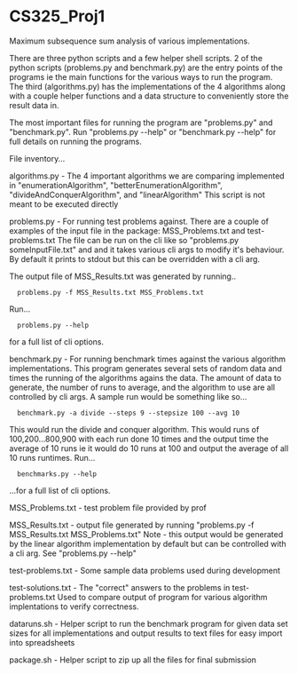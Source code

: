 # CS325_Proj1
Maximum subsequence sum analysis of various implementations.

There are three python scripts and a few helper shell scripts. 2 of the python 
scripts (problems.py and benchmark.py) are the entry points of the programs ie 
the main functions for the various ways to run the program. The third 
(algorithms.py) has the implementations of the 4 algorithms along with a couple
helper functions and a data structure to conveniently store the result data in.

The most important files for running the program are "problems.py" and
"benchmark.py". Run "problems.py --help" or "benchmark.py --help" for full
details on running the programs.

File inventory...

algorithms.py - The 4 important algorithms we are comparing implemented in 
   "enumerationAlgorithm", "betterEnumerationAlgorithm", 
   "divideAndConquerAlgorithm", and "linearAlgorithm"
   This script is not meant to be executed directly

problems.py - For running test problems against. There are a couple of examples
   of the input file in the package: MSS_Problems.txt and test-problems.txt
   The file can be run on the cli like so "problems.py someInputFile.txt" and
   and it takes various cli args to modify it's behaviour. By default it 
   prints to stdout but this can be overridden with a cli arg.

   The output file of MSS_Results.txt was generated by running..

      problems.py -f MSS_Results.txt MSS_Problems.txt

   Run...

      problems.py --help

   for a full list of cli options.

benchmark.py - For running benchmark times against the various algorithm
   implementations. This program generates several sets of random data
   and times the running of the algorithms agains the data. The amount of data
   to generate, the number of runs to average, and the algorithm to use are
   all controlled by cli args. A sample run would be something like so...
      
      benchmark.py -a divide --steps 9 --stepsize 100 --avg 10

   This would run the divide and conquer algorithm. This would runs of
   100,200...800,900 with each run done 10 times and the output time the
   average of 10 runs ie it would do 10 runs at 100 and output the average of
   all 10 runs runtimes.
   Run...

      benchmarks.py --help  

   ...for a full list of cli options.

MSS_Problems.txt - test problem file provided by prof

MSS_Results.txt - output file generated by running
   "problems.py -f MSS_Results.txt MSS_Problems.txt"
   Note - this output would be generated by the linear algorithm implementation
   by default but can be controlled with a cli arg. See "problems.py --help"

test-problems.txt - Some sample data problems used during development

test-solutions.txt - The "correct" answers to the problems in test-problems.txt
   Used to compare output of program for various algorithm implentations to 
   verify correctness.

dataruns.sh - Helper script to run the benchmark program for given data set 
   sizes for all implementations and output results to text files for easy 
   import into spreadsheets

package.sh - Helper script to zip up all the files for final submission
